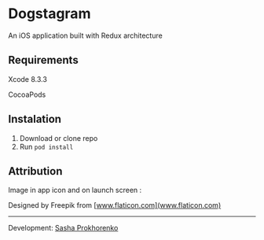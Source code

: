 # Dogstagram

An iOS application  built with Redux architecture

## Requirements
Xcode 8.3.3

CocoaPods

## Instalation

1. Download or clone repo
2. Run `pod install`

## Attribution
Image in app icon and on launch screen :

Designed by Freepik from [www.flaticon.com](www.flaticon.com)

--------
Development: [Sasha Prokhorenko](https://twitter.com/minikin)
